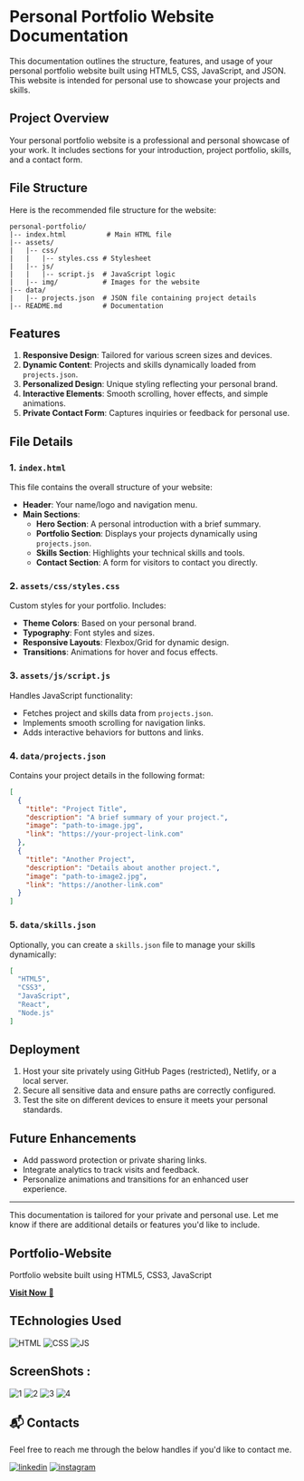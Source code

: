 # Personal Portfolio Website Documentation

This documentation outlines the structure, features, and usage of your personal portfolio website built using HTML5, CSS, JavaScript, and JSON. This website is intended for personal use to showcase your projects and skills.

## Project Overview
Your personal portfolio website is a professional and personal showcase of your work. It includes sections for your introduction, project portfolio, skills, and a contact form.

## File Structure
Here is the recommended file structure for the website:

```
personal-portfolio/
|-- index.html          # Main HTML file
|-- assets/
|   |-- css/
|   |   |-- styles.css # Stylesheet
|   |-- js/
|   |   |-- script.js  # JavaScript logic
|   |-- img/           # Images for the website
|-- data/
|   |-- projects.json  # JSON file containing project details
|-- README.md          # Documentation
```

## Features
1. **Responsive Design**: Tailored for various screen sizes and devices.
2. **Dynamic Content**: Projects and skills dynamically loaded from `projects.json`.
3. **Personalized Design**: Unique styling reflecting your personal brand.
4. **Interactive Elements**: Smooth scrolling, hover effects, and simple animations.
5. **Private Contact Form**: Captures inquiries or feedback for personal use.

## File Details

### 1. `index.html`
This file contains the overall structure of your website:
- **Header**: Your name/logo and navigation menu.
- **Main Sections**:
  - **Hero Section**: A personal introduction with a brief summary.
  - **Portfolio Section**: Displays your projects dynamically using `projects.json`.
  - **Skills Section**: Highlights your technical skills and tools.
  - **Contact Section**: A form for visitors to contact you directly.

### 2. `assets/css/styles.css`
Custom styles for your portfolio. Includes:
- **Theme Colors**: Based on your personal brand.
- **Typography**: Font styles and sizes.
- **Responsive Layouts**: Flexbox/Grid for dynamic design.
- **Transitions**: Animations for hover and focus effects.

### 3. `assets/js/script.js`
Handles JavaScript functionality:
- Fetches project and skills data from `projects.json`.
- Implements smooth scrolling for navigation links.
- Adds interactive behaviors for buttons and links.

### 4. `data/projects.json`
Contains your project details in the following format:
```json
[
  {
    "title": "Project Title",
    "description": "A brief summary of your project.",
    "image": "path-to-image.jpg",
    "link": "https://your-project-link.com"
  },
  {
    "title": "Another Project",
    "description": "Details about another project.",
    "image": "path-to-image2.jpg",
    "link": "https://another-link.com"
  }
]
```

### 5. `data/skills.json`
Optionally, you can create a `skills.json` file to manage your skills dynamically:
```json
[
  "HTML5",
  "CSS3",
  "JavaScript",
  "React",
  "Node.js"
]
```

## Deployment
1. Host your site privately using GitHub Pages (restricted), Netlify, or a local server.
2. Secure all sensitive data and ensure paths are correctly configured.
3. Test the site on different devices to ensure it meets your personal standards.

## Future Enhancements
- Add password protection or private sharing links.
- Integrate analytics to track visits and feedback.
- Personalize animations and transitions for an enhanced user experience.

---

This documentation is tailored for your private and personal use. Let me know if there are additional details or features you'd like to include.



## Portfolio-Website
Portfolio website built using HTML5, CSS3, JavaScript

<a href="https://ashhdubey.netlify.app/">**Visit Now** 🚀</a>


##  TEchnologies Used
![HTML](https://img.shields.io/badge/html5%20-%23E34F26.svg?&style=for-the-badge&logo=html5&logoColor=white)
![CSS](https://img.shields.io/badge/css3%20-%231572B6.svg?&style=for-the-badge&logo=css3&logoColor=white)
![JS](https://img.shields.io/badge/javascript%20-%23323330.svg?&style=for-the-badge&logo=javascript&logoColor=%23F7DF1E)


##  ScreenShots :

![1](https://github.com/user-attachments/assets/5be1a8b5-d3e3-4ba3-a22b-29278de22c83)
![2](https://github.com/user-attachments/assets/394a6606-825a-4c2d-97f6-f1f85b41e259)
![3](https://github.com/user-attachments/assets/42fe1bac-d72c-456e-9de1-fe0c20b42c56)
![4](https://github.com/user-attachments/assets/8fe82987-6b67-4361-af66-cd3e7fcd62b1)


<h2>📬 Contacts</h2>

Feel free to reach me through the below handles if you'd like to contact me.

[![linkedin](https://img.shields.io/badge/LinkedIn-0077B5?style=for-the-badge&logo=linkedin&logoColor=white)](https://www.linkedin.com/in/ashhdubey)
[![instagram](https://img.shields.io/badge/Instagram-E4405F?style=for-the-badge&logo=instagram&logoColor=white)](https://www.instagram.com/ashhdubey)
